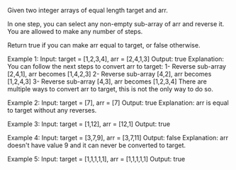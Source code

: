 Given two integer arrays of equal length target and arr.

In one step, you can select any non-empty sub-array of arr and reverse it. You are allowed to make any number of steps.

Return true if you can make arr equal to target, or false otherwise.

Example 1:
Input: target = [1,2,3,4], arr = [2,4,1,3]
Output: true
Explanation: You can follow the next steps to convert arr to target:
1- Reverse sub-array [2,4,1], arr becomes [1,4,2,3]
2- Reverse sub-array [4,2], arr becomes [1,2,4,3]
3- Reverse sub-array [4,3], arr becomes [1,2,3,4]
There are multiple ways to convert arr to target, this is not the only way to do so.

Example 2:
Input: target = [7], arr = [7]
Output: true
Explanation: arr is equal to target without any reverses.

Example 3:
Input: target = [1,12], arr = [12,1]
Output: true

Example 4:
Input: target = [3,7,9], arr = [3,7,11]
Output: false
Explanation: arr doesn't have value 9 and it can never be converted to target.

Example 5:
Input: target = [1,1,1,1,1], arr = [1,1,1,1,1]
Output: true